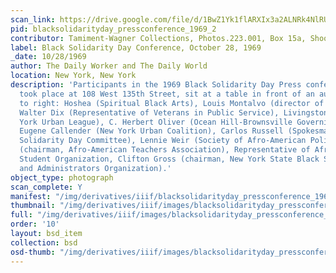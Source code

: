 ```yaml
---
scan_link: https://drive.google.com/file/d/1BwZ1Yk1flARXIx3a2ALNRk4NlRUMoAdk/view?usp=sharing
pid: blacksolidarityday_pressconference_1969_2
contributor: Tamiment-Wagner Collections, Photos.223.001, Box 15a, Shoot 690188
label: Black Solidarity Day Conference, October 28, 1969
_date: 10/28/1969
author: The Daily Worker and The Daily World
location: New York, New York
description: 'Participants in the 1969 Black Solidarity Day Press conference, which
  took place at 108 West 135th Street, sit at a table in front of an audience. Left
  to right: Hoshea (Spiritual Black Arts), Louis Montalvo (director of Regional Manpower),
  Walter Dix (Representative of Veterans in Public Service), Livingston Wingate (New
  York Urban League), C. Herbert Oliver (Ocean Hill-Brownsville Governing Board),
  Eugene Callender (New York Urban Coalition), Carlos Russell (Spokesman for Black
  Solidarity Day Committee), Lennie Weir (Society of Afro-American Police), Al Vann
  (chairman, Afro-American Teachers Association), Representative of Afro-American
  Student Organization, Clifton Gross (chairman, New York State Black School Supervisors
  and Administrators Organization).'
object_type: photograph
scan_complete: Y
manifest: "/img/derivatives/iiif/blacksolidarityday_pressconference_1969_2/manifest.json"
thumbnail: "/img/derivatives/iiif/images/blacksolidarityday_pressconference_1969_2/full/250,/0/default.jpg"
full: "/img/derivatives/iiif/images/blacksolidarityday_pressconference_1969_2/full/1140,/0/default.jpg"
order: '10'
layout: bsd_item
collection: bsd
osd-thumb: "/img/derivatives/iiif/images/blacksolidarityday_pressconference_1969_2/full/375,/0/default.jpg"
---
```

